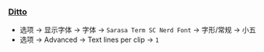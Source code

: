 ### [Ditto](https://ditto-cp.sourceforge.io)

- 选项 → 显示字体 → 字体 → `Sarasa Term SC Nerd Font` → 字形/常规 → 小五
- 选项 → Advanced → Text lines per clip → `1`